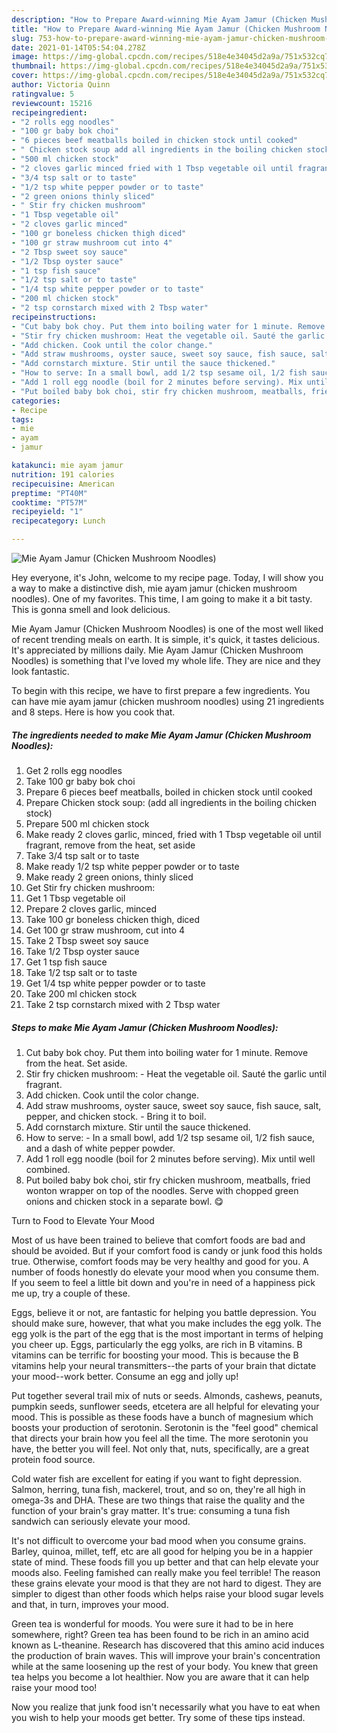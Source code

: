 ```yaml
---
description: "How to Prepare Award-winning Mie Ayam Jamur (Chicken Mushroom Noodles)"
title: "How to Prepare Award-winning Mie Ayam Jamur (Chicken Mushroom Noodles)"
slug: 753-how-to-prepare-award-winning-mie-ayam-jamur-chicken-mushroom-noodles
date: 2021-01-14T05:54:04.278Z
image: https://img-global.cpcdn.com/recipes/518e4e34045d2a9a/751x532cq70/mie-ayam-jamur-chicken-mushroom-noodles-recipe-main-photo.jpg
thumbnail: https://img-global.cpcdn.com/recipes/518e4e34045d2a9a/751x532cq70/mie-ayam-jamur-chicken-mushroom-noodles-recipe-main-photo.jpg
cover: https://img-global.cpcdn.com/recipes/518e4e34045d2a9a/751x532cq70/mie-ayam-jamur-chicken-mushroom-noodles-recipe-main-photo.jpg
author: Victoria Quinn
ratingvalue: 5
reviewcount: 15216
recipeingredient:
- "2 rolls egg noodles"
- "100 gr baby bok choi"
- "6 pieces beef meatballs boiled in chicken stock until cooked"
- " Chicken stock soup add all ingredients in the boiling chicken stock"
- "500 ml chicken stock"
- "2 cloves garlic minced fried with 1 Tbsp vegetable oil until fragrant remove from the heat set aside"
- "3/4 tsp salt or to taste"
- "1/2 tsp white pepper powder or to taste"
- "2 green onions thinly sliced"
- " Stir fry chicken mushroom"
- "1 Tbsp vegetable oil"
- "2 cloves garlic minced"
- "100 gr boneless chicken thigh diced"
- "100 gr straw mushroom cut into 4"
- "2 Tbsp sweet soy sauce"
- "1/2 Tbsp oyster sauce"
- "1 tsp fish sauce"
- "1/2 tsp salt or to taste"
- "1/4 tsp white pepper powder or to taste"
- "200 ml chicken stock"
- "2 tsp cornstarch mixed with 2 Tbsp water"
recipeinstructions:
- "Cut baby bok choy. Put them into boiling water for 1 minute. Remove from the heat. Set aside."
- "Stir fry chicken mushroom: Heat the vegetable oil. Sauté the garlic until fragrant."
- "Add chicken. Cook until the color change."
- "Add straw mushrooms, oyster sauce, sweet soy sauce, fish sauce, salt, pepper, and chicken stock. Bring it to boil."
- "Add cornstarch mixture. Stir until the sauce thickened."
- "How to serve: In a small bowl, add 1/2 tsp sesame oil, 1/2 fish sauce, and a dash of white pepper powder."
- "Add 1 roll egg noodle (boil for 2 minutes before serving). Mix until well combined."
- "Put boiled baby bok choi, stir fry chicken mushroom, meatballs, fried wonton wrapper on top of the noodles. Serve with chopped green onions and chicken stock in a separate bowl. 😋"
categories:
- Recipe
tags:
- mie
- ayam
- jamur

katakunci: mie ayam jamur 
nutrition: 191 calories
recipecuisine: American
preptime: "PT40M"
cooktime: "PT57M"
recipeyield: "1"
recipecategory: Lunch

---
```



![Mie Ayam Jamur (Chicken Mushroom Noodles)](https://img-global.cpcdn.com/recipes/518e4e34045d2a9a/751x532cq70/mie-ayam-jamur-chicken-mushroom-noodles-recipe-main-photo.jpg)

Hey everyone, it's John, welcome to my recipe page. Today, I will show you a way to make a distinctive dish, mie ayam jamur (chicken mushroom noodles). One of my favorites. This time, I am going to make it a bit tasty. This is gonna smell and look delicious.

Mie Ayam Jamur (Chicken Mushroom Noodles) is one of the most well liked of recent trending meals on earth. It is simple, it's quick, it tastes delicious. It's appreciated by millions daily. Mie Ayam Jamur (Chicken Mushroom Noodles) is something that I've loved my whole life. They are nice and they look fantastic.




To begin with this recipe, we have to first prepare a few ingredients. You can have mie ayam jamur (chicken mushroom noodles) using 21 ingredients and 8 steps. Here is how you cook that.

<!--inarticleads1-->

##### The ingredients needed to make Mie Ayam Jamur (Chicken Mushroom Noodles):

1. Get 2 rolls egg noodles
1. Take 100 gr baby bok choi
1. Prepare 6 pieces beef meatballs, boiled in chicken stock until cooked
1. Prepare  Chicken stock soup: (add all ingredients in the boiling chicken stock)
1. Prepare 500 ml chicken stock
1. Make ready 2 cloves garlic, minced, fried with 1 Tbsp vegetable oil until fragrant, remove from the heat, set aside
1. Take 3/4 tsp salt or to taste
1. Make ready 1/2 tsp white pepper powder or to taste
1. Make ready 2 green onions, thinly sliced
1. Get  Stir fry chicken mushroom:
1. Get 1 Tbsp vegetable oil
1. Prepare 2 cloves garlic, minced
1. Take 100 gr boneless chicken thigh, diced
1. Get 100 gr straw mushroom, cut into 4
1. Take 2 Tbsp sweet soy sauce
1. Take 1/2 Tbsp oyster sauce
1. Get 1 tsp fish sauce
1. Take 1/2 tsp salt or to taste
1. Get 1/4 tsp white pepper powder or to taste
1. Take 200 ml chicken stock
1. Take 2 tsp cornstarch mixed with 2 Tbsp water




<!--inarticleads2-->

##### Steps to make Mie Ayam Jamur (Chicken Mushroom Noodles):

1. Cut baby bok choy. Put them into boiling water for 1 minute. Remove from the heat. Set aside.
1. Stir fry chicken mushroom: - Heat the vegetable oil. Sauté the garlic until fragrant.
1. Add chicken. Cook until the color change.
1. Add straw mushrooms, oyster sauce, sweet soy sauce, fish sauce, salt, pepper, and chicken stock. - Bring it to boil.
1. Add cornstarch mixture. Stir until the sauce thickened.
1. How to serve: - In a small bowl, add 1/2 tsp sesame oil, 1/2 fish sauce, and a dash of white pepper powder.
1. Add 1 roll egg noodle (boil for 2 minutes before serving). Mix until well combined.
1. Put boiled baby bok choi, stir fry chicken mushroom, meatballs, fried wonton wrapper on top of the noodles. Serve with chopped green onions and chicken stock in a separate bowl. 😋




Turn to Food to Elevate Your Mood


Most of us have been trained to believe that comfort foods are bad and should be avoided. But if your comfort food is candy or junk food this holds true. Otherwise, comfort foods may be very healthy and good for you. A number of foods honestly do elevate your mood when you consume them. If you seem to feel a little bit down and you're in need of a happiness pick me up, try a couple of these.

Eggs, believe it or not, are fantastic for helping you battle depression. You should make sure, however, that what you make includes the egg yolk. The egg yolk is the part of the egg that is the most important in terms of helping you cheer up. Eggs, particularly the egg yolks, are rich in B vitamins. B vitamins can be terrific for boosting your mood. This is because the B vitamins help your neural transmitters--the parts of your brain that dictate your mood--work better. Consume an egg and jolly up!

Put together several trail mix of nuts or seeds. Almonds, cashews, peanuts, pumpkin seeds, sunflower seeds, etcetera are all helpful for elevating your mood. This is possible as these foods have a bunch of magnesium which boosts your production of serotonin. Serotonin is the "feel good" chemical that directs your brain how you feel all the time. The more serotonin you have, the better you will feel. Not only that, nuts, specifically, are a great protein food source.

Cold water fish are excellent for eating if you want to fight depression. Salmon, herring, tuna fish, mackerel, trout, and so on, they're all high in omega-3s and DHA. These are two things that raise the quality and the function of your brain's gray matter. It's true: consuming a tuna fish sandwich can seriously elevate your mood. 

It's not difficult to overcome your bad mood when you consume grains. Barley, quinoa, millet, teff, etc are all good for helping you be in a happier state of mind. These foods fill you up better and that can help elevate your moods also. Feeling famished can really make you feel terrible! The reason these grains elevate your mood is that they are not hard to digest. They are simpler to digest than other foods which helps raise your blood sugar levels and that, in turn, improves your mood.

Green tea is wonderful for moods. You were sure it had to be in here somewhere, right? Green tea has been found to be rich in an amino acid known as L-theanine. Research has discovered that this amino acid induces the production of brain waves. This will improve your brain's concentration while at the same loosening up the rest of your body. You knew that green tea helps you become a lot healthier. Now you are aware that it can help raise your mood too!

Now you realize that junk food isn't necessarily what you have to eat when you wish to help your moods get better. Try  some  of  these  tips  instead.

